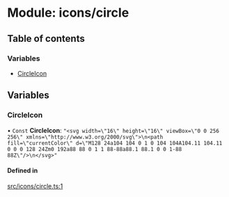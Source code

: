 # Module: icons/circle

## Table of contents

### Variables

- [CircleIcon](icons_circle.md#circleicon)

## Variables

### CircleIcon

• `Const` **CircleIcon**: ``"<svg width=\"16\" height=\"16\" viewBox=\"0 0 256 256\" xmlns=\"http://www.w3.org/2000/svg\">\n<path fill=\"currentColor\" d=\"M128 24a104 104 0 1 0 104 104A104.11 104.11 0 0 0 128 24Zm0 192a88 88 0 1 1 88-88a88.1 88.1 0 0 1-88 88Z\"/>\n</svg>"``

#### Defined in

[src/icons/circle.ts:1](https://github.com/fabwcie/drawer/blob/6f6bdfc/src/icons/circle.ts#L1)
